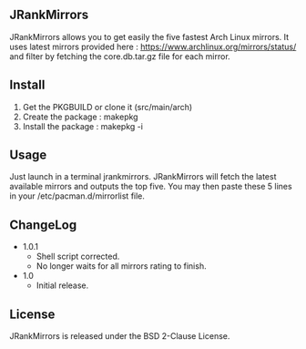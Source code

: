 JRankMirrors
------------
JRankMirrors allows you to get easily the five fastest Arch Linux mirrors.
It uses latest mirrors provided here : https://www.archlinux.org/mirrors/status/ and filter by fetching the
core.db.tar.gz file for each mirror.

Install
-------
1. Get the PKGBUILD or clone it (src/main/arch)
2. Create the package : makepkg
3. Install the package : makepkg -i

Usage
-----
Just launch in a terminal jrankmirrors. JRankMirrors will fetch the latest available mirrors and outputs the top five.
You may then paste these 5 lines in your /etc/pacman.d/mirrorlist file.

ChangeLog
---------
* 1.0.1
    - Shell script corrected.
    - No longer waits for all mirrors rating to finish.
* 1.0
    - Initial release.

License
-------
JRankMirrors is released under the BSD 2-Clause License.
